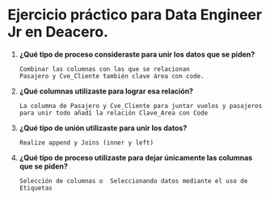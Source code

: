 ﻿# Ejercicio práctico para Data Engineer Jr en Deacero.

 1. **¿Qué tipo de proceso consideraste para unir los datos que se piden?**

		Combinar las columnas con las que se relacionan
		Pasajero y Cve_Cliente también clave área con code.

 2. **¿Qué columnas utilizaste para lograr esa relación?**

		La columna de Pasajero y Cve_Cliente para juntar vuelos y pasajeros
		para unir todo añadí la relación Clave_Area con Code

 3. **¿Qué tipo de unión utilizaste para unir los datos?**

		Realize append y Joins (inner y left)

 4. **¿Qué tipo de proceso utilizaste para dejar únicamente las columnas
    que se piden?**

		Selección de columnas o  Seleccionando datos mediante el uso de Etiquetas
